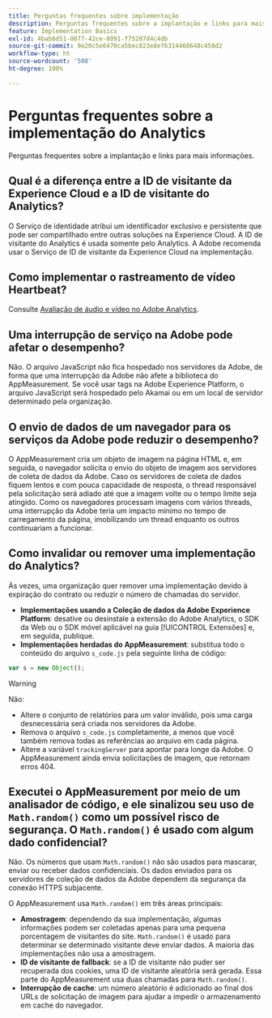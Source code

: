```yaml
---
title: Perguntas frequentes sobre implementação
description: Perguntas frequentes sobre a implantação e links para mais informações.
feature: Implementation Basics
exl-id: 4bab6d51-0077-42ce-8091-f75207d4c4db
source-git-commit: 9e20c5e6470ca5bec823e8ef6314468648c458d2
workflow-type: ht
source-wordcount: '508'
ht-degree: 100%

---
```


# Perguntas frequentes sobre a implementação do Analytics

Perguntas frequentes sobre a implantação e links para mais informações.

## Qual é a diferença entre a ID de visitante da Experience Cloud e a ID de visitante do Analytics?

O Serviço de identidade atribui um identificador exclusivo e persistente que pode ser compartilhado entre outras soluções na Experience Cloud. A ID de visitante do Analytics é usada somente pelo Analytics. A Adobe recomenda usar o Serviço de ID de visitante da Experience Cloud na implementação.

## Como implementar o rastreamento de vídeo Heartbeat?

Consulte [Avaliação de áudio e vídeo no Adobe Analytics](https://experienceleague.adobe.com/docs/media-analytics/using/media-overview.html?lang=pt-BR).

## Uma interrupção de serviço na Adobe pode afetar o desempenho?

Não. O arquivo JavaScript não fica hospedado nos servidores da Adobe, de forma que uma interrupção da Adobe não afete a biblioteca do AppMeasurement. Se você usar tags na Adobe Experience Platform, o arquivo JavaScript será hospedado pelo Akamai ou em um local de servidor determinado pela organização.

## O envio de dados de um navegador para os serviços da Adobe pode reduzir o desempenho?

O AppMeasurement cria um objeto de imagem na página HTML e, em seguida, o navegador solicita o envio do objeto de imagem aos servidores de coleta de dados da Adobe. Caso os servidores de coleta de dados fiquem lentos e com pouca capacidade de resposta, o thread responsável pela solicitação será adiado até que a imagem volte ou o tempo limite seja atingido. Como os navegadores processam imagens com vários threads, uma interrupção da Adobe teria um impacto mínimo no tempo de carregamento da página, imobilizando um thread enquanto os outros continuariam a funcionar.

## Como invalidar ou remover uma implementação do Analytics?

Às vezes, uma organização quer remover uma implementação devido à expiração do contrato ou reduzir o número de chamadas do servidor.

* **Implementações usando a Coleção de dados da Adobe Experience Platform**: desative ou desinstale a extensão do Adobe Analytics, o SDK da Web ou o SDK móvel aplicável na guia [!UICONTROL Extensões] e, em seguida, publique.
* **Implementações herdadas do AppMeasurement**: substitua todo o conteúdo do arquivo `s_code.js` pela seguinte linha de código:

```js
var s = new Object();
```

>[!WARNING]
>
>Não:
>
>* Altere o conjunto de relatórios para um valor inválido, pois uma carga desnecessária será criada nos servidores da Adobe.
>* Remova o arquivo `s_code.js` completamente, a menos que você também remova todas as referências ao arquivo em cada página.
>* Altere a variável `trackingServer` para apontar para longe da Adobe. O AppMeasurement ainda envia solicitações de imagem, que retornam erros 404.


## Executei o AppMeasurement por meio de um analisador de código, e ele sinalizou seu uso de `Math.random()` como um possível risco de segurança. O `Math.random()` é usado com algum dado confidencial?

Não. Os números que usam `Math.random()` não são usados para mascarar, enviar ou receber dados confidenciais. Os dados enviados para os servidores de coleção de dados da Adobe dependem da segurança da conexão HTTPS subjacente. <!-- AN-173590 -->

O AppMeasurement usa `Math.random()` em três áreas principais:

* **Amostragem**: dependendo da sua implementação, algumas informações podem ser coletadas apenas para uma pequena porcentagem de visitantes do site. `Math.random()` é usado para determinar se determinado visitante deve enviar dados. A maioria das implementações não usa a amostragem.
* **ID de visitante de fallback**: se a ID de visitante não puder ser recuperada dos cookies, uma ID de visitante aleatória será gerada. Essa parte do AppMeasurement usa duas chamadas para `Math.random()`.
* **Interrupção de cache**: um número aleatório é adicionado ao final dos URLs de solicitação de imagem para ajudar a impedir o armazenamento em cache do navegador.
